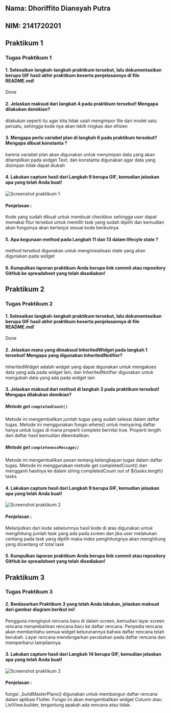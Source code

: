 ## Nama: Dhoriffito Diansyah Putra
## NIM: 2141720201

## Praktikum 1

### Tugas Praktikum 1

#### 1. Selesaikan langkah-langkah praktikum tersebut, lalu dokumentasikan berupa GIF hasil akhir praktikum beserta penjelasannya di file README.md!
Done
#### 2. Jelaskan maksud dari langkah 4 pada praktikum tersebut! Mengapa dilakukan demikian?
dilakukan seperti itu agar kita tidak usah mengimpor file dari model satu persatu, sehingga kode nya akan lebih ringkas dan efisien
#### 3. Mengapa perlu variabel plan di langkah 6 pada praktikum tersebut? Mengapa dibuat konstanta ?
karena variabel plan akan digunakan untuk menyimpan data yang akan ditampilkan pada widget Text, dan konstanta digunakan agar data yang disimpan tidak dapat diubah
#### 4. Lakukan capture hasil dari Langkah 9 berupa GIF, kemudian jelaskan apa yang telah Anda buat!
![Screenshot praktikum 1](docs/praktikum1.gif)
#### Penjelasan : 
Kode yang sudah dibuat untuk membuat checkbox sehingga user dapat memakai fitur tersebut untuk memilih task yang sudah dipilih dan kemudian akan fungsinya akan berlanjut sesuai kode berikutnya
#### 5. Apa kegunaan method pada Langkah 11 dan 13 dalam lifecyle state ?
method tersebut digunakan untuk menginisialisasi state yang akan digunakan pada widget
#### 6. Kumpulkan laporan praktikum Anda berupa link commit atau repository GitHub ke spreadsheet yang telah disediakan!

## Praktikum 2

### Tugas Praktikum 2

#### 1. Selesaikan langkah-langkah praktikum tersebut, lalu dokumentasikan berupa GIF hasil akhir praktikum beserta penjelasannya di file README.md!
Done
#### 2. Jelaskan mana yang dimaksud InheritedWidget pada langkah 1 tersebut! Mengapa yang digunakan InheritedNotifier?
InheritedWidget adalah widget yang dapat digunakan untuk mengakses data yang ada pada widget lain, dan InheritedNotifier digunakan untuk mengubah data yang ada pada widget lain
#### 3. Jelaskan maksud dari method di langkah 3 pada praktikum tersebut! Mengapa dilakukan demikian?
##### Metode get `completedCount()`
Metode ini mengembalikan jumlah tugas yang sudah selesai dalam daftar tugas. Metode ini menggunakan fungsi where() untuk menyaring daftar hanya untuk tugas di mana properti complete bernilai true. Properti length dari daftar hasil kemudian dikembalikan.

##### Metode get `completenessMessage()`

Metode ini mengembalikan pesan tentang kelengkapan tugas dalam daftar tugas. Metode ini menggunakan metode get completedCount() dan mengganti hasilnya ke dalam string completedCount out of ${tasks.length} tasks.

#### 4. Lakukan capture hasil dari Langkah 9 berupa GIF, kemudian jelaskan apa yang telah Anda buat!
![Screenshot praktikum 2](docs/praktikum2.gif)
#### Penjelasan :
Melanjutkan dari kode sebelumnya hasil kode di atas digunakan untuk mengihitung jumlah task yang ada pada screen dan jika user melakukan centang pada task yang dipilih maka index penghitungnya akan menghitung yang dicentang of total task

#### 5. Kumpulkan laporan praktikum Anda berupa link commit atau repository GitHub ke spreadsheet yang telah disediakan!

## Praktikum 3

### Tugas Praktikum 3


#### 2. Berdasarkan Praktikum 3 yang telah Anda lakukan, jelaskan maksud dari gambar diagram berikut ini!
Pengguna menginput rencana baru di dalam screen, kemudian layar screen rencana menambahkan rencana baru ke daftar rencana. Penyedia rencana akan memberitahu semua widget keturunannya bahwa daftar rencana telah berubah. Layar rencana mendengarkan perubahan pada daftar rencana dan memperbarui tampilannya.
#### 3. Lakukan capture hasil dari Langkah 14 berupa GIF, kemudian jelaskan apa yang telah Anda buat!
![Screenshot praktikum 2](docs/praktikum3.gif)
#### Penjelasan :
fungsi _buildMasterPlans() digunakan untuk membangun daftar rencana dalam aplikasi Flutter. Fungsi ini akan mengembalikan widget Column atau ListView.builder, tergantung apakah ada rencana atau tidak.



